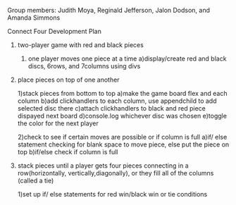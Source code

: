 Group members: Judith Moya, Reginald Jefferson, Jalon Dodson, and Amanda Simmons


Connect Four Development Plan


1. two-player game with red and black pieces
    1) one player moves one piece at a time
        a)display/create red and black discs, 6rows, and 7columns using divs
    
    
2. place pieces on top of one another

    1)stack pieces from bottom to top
        a)make the game board flex and each column
        b)add clickhandlers to each column, use appendchild to add selected disc there
        c)attach clickhandlers to black and red piece dispayed next board
        d)console.log whichever disc was chosen
        e)toggle the color for the next player

    2)check to see if certain moves are possible or if column is full
        a)if/ else statement checking for blank space to move piece, else put the piece on top
        b)if/else check if column is full
        

3. stack pieces until a player gets four pieces connecting in a row(horizontally, vertically,diagonally), or they fill all of the columns (called a tie)     

    1)set up if/ else statements for red win/black win or tie conditions
